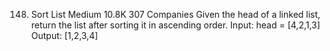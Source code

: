 148. Sort List
     Medium
     10.8K
     307
     Companies
     Given the head of a linked list, return the list after sorting it in ascending order.
     Input: head = [4,2,1,3]
     Output: [1,2,3,4]